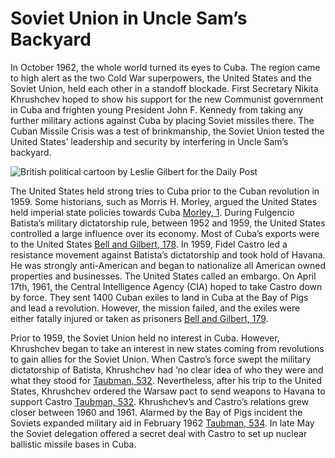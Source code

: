 <h1>Soviet Union in Uncle Sam’s Backyard</h1>

<section id="test">

In October 1962, the whole world turned its eyes to Cuba. The region came to high alert as the two Cold War superpowers, the United States and the Soviet Union, held each other in a standoff blockade. First Secretary Nikita Khrushchev hoped to show his support for the new Communist government in Cuba and frighten young President John F. Kennedy from taking any further military actions against Cuba by placing Soviet missiles there. The Cuban Missile Crisis was a test of brinkmanship, the Soviet Union tested the United States’ leadership and security by interfering in Uncle Sam’s backyard.

![British political cartoon by Leslie Gilbert for the Daily Post](https://jsimmon.files.wordpress.com/2014/03/ilw35841.jpg)


The United States held strong tries to Cuba prior to the Cuban revolution in 1959. Some historians, such as Morris H. Morley, argued the United States held imperial state policies towards Cuba [Morley, 1](https://books.google.ca/books?hl=en&lr=&id=tTJRsOhcXLMC&oi=fnd&pg=PP11&dq=why+was+cuba+important+to+the+united+states&ots=yp7kU-Z3H5&sig=QooIuI4Ijkjzu5vyDqrK_FPC5Gw#v=onepage&q=why%20was%20cuba%20important%20to%20the%20united%20states&f=false). During Fulgencio Batista’s military dictatorship rule, between 1952 and 1959, the United States controlled a large influence over its economy. Most of Cuba’s exports were to the United States [Bell and Gilbert, 178](https://www.amazon.ca/World-Since-1945-International-History/dp/1472524756). In 1959, Fidel Castro led a resistance movement against Batista’s dictatorship and took hold of Havana. He was strongly anti-American and began to nationalize all American owned properties and businesses. The United States called an embargo. On April 17th, 1961, the Central Intelligence Agency (CIA) hoped to take Castro down by force. They sent 1400 Cuban exiles to land in Cuba at the Bay of Pigs and lead a revolution. However, the mission failed, and the exiles were either fatally injured or taken as prisoners [Bell and Gilbert, 179](https://www.amazon.ca/World-Since-1945-International-History/dp/1472524756).  


Prior to 1959, the Soviet Union held no interest in Cuba. However, Khrushchev began to take an interest in new states coming from revolutions to gain allies for the Soviet Union. When Castro’s force swept the military dictatorship of Batista, Khrushchev had ‘no clear idea of who they were and what they stood for [Taubman, 532](https://search.library.utoronto.ca/details?4781930). Nevertheless, after his trip to the United States, Khrushchev ordered the Warsaw pact to send weapons to Havana to support Castro [Taubman, 532](https://search.library.utoronto.ca/details?4781930). Khrushchev’s and Castro’s relations grew closer between 1960 and 1961. Alarmed by the Bay of Pigs incident the Soviets expanded military aid in February 1962 [Taubman, 534](https://search.library.utoronto.ca/details?4781930). In late May the Soviet delegation offered a secret deal with Castro to set up nuclear ballistic missile bases in Cuba.

</section>

